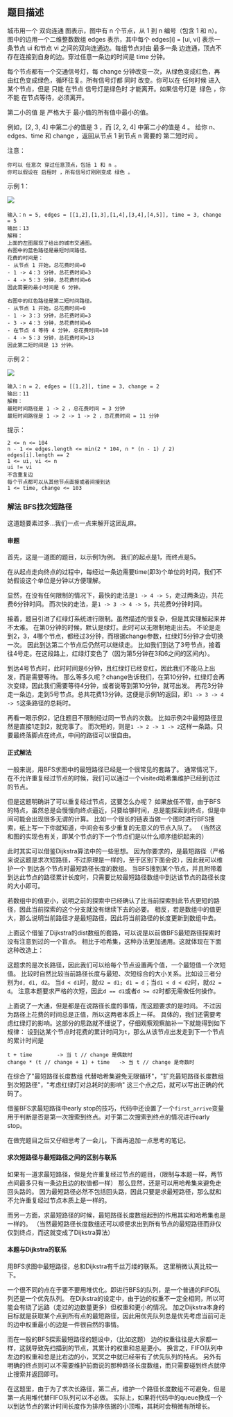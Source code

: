 ## 题目描述
城市用一个 双向连通 图表示，图中有 n 个节点，从 1 到 n 编号（包含 1 和 n）。图中的边用一个二维整数数组 edges 表示，其中每个 edges[i] = [ui, vi] 表示一条节点 ui 和节点 vi 之间的双向连通边。每组节点对由 最多一条 边连通，顶点不存在连接到自身的边。穿过任意一条边的时间是 time 分钟。

每个节点都有一个交通信号灯，每 change 分钟改变一次，从绿色变成红色，再由红色变成绿色，循环往复。所有信号灯都 同时 改变。你可以在 任何时候 进入某个节点，但是 只能 在节点 信号灯是绿色时 才能离开。如果信号灯是  绿色 ，你 不能 在节点等待，必须离开。

第二小的值 是 严格大于 最小值的所有值中最小的值。

例如，[2, 3, 4] 中第二小的值是 3 ，而 [2, 2, 4] 中第二小的值是 4 。
给你 n、edges、time 和 change ，返回从节点 1 到节点 n 需要的 第二短时间 。

注意：
```
你可以 任意次 穿过任意顶点，包括 1 和 n 。
你可以假设在 启程时 ，所有信号灯刚刚变成 绿色 。
```

示例 1：

![](https://assets.leetcode.com/uploads/2021/09/29/e2.png)     
```
输入：n = 5, edges = [[1,2],[1,3],[1,4],[3,4],[4,5]], time = 3, change = 5
输出：13
解释：
上面的左图展现了给出的城市交通图。
右图中的蓝色路径是最短时间路径。
花费的时间是：
- 从节点 1 开始，总花费时间=0
- 1 -> 4：3 分钟，总花费时间=3
- 4 -> 5：3 分钟，总花费时间=6
因此需要的最小时间是 6 分钟。

右图中的红色路径是第二短时间路径。
- 从节点 1 开始，总花费时间=0
- 1 -> 3：3 分钟，总花费时间=3
- 3 -> 4：3 分钟，总花费时间=6
- 在节点 4 等待 4 分钟，总花费时间=10
- 4 -> 5：3 分钟，总花费时间=13
因此第二短时间是 13 分钟。      
```
示例 2：

![](https://assets.leetcode.com/uploads/2021/09/29/eg2.png)
```
输入：n = 2, edges = [[1,2]], time = 3, change = 2
输出：11
解释：
最短时间路径是 1 -> 2 ，总花费时间 = 3 分钟
最短时间路径是 1 -> 2 -> 1 -> 2 ，总花费时间 = 11 分钟
```

提示：
```
2 <= n <= 104
n - 1 <= edges.length <= min(2 * 104, n * (n - 1) / 2)
edges[i].length == 2
1 <= ui, vi <= n
ui != vi
不含重复边
每个节点都可以从其他节点直接或者间接到达
1 <= time, change <= 103
```

### 解法 BFS找次短路径
这道题要素过多…我们一点一点来解开这团乱麻。

#### 审题
首先，这是一道图的题目，以示例1为例。
我们的起点是1，而终点是5。

在从起点走向终点的过程中，每经过一条边需要time(即3)个单位的时间，我们不妨假设这个单位是分钟以方便理解。

显然，在没有任何限制的情况下，最快的走法是`1 -> 4 -> 5`，走过两条边，共花费6分钟时间。
而次快的走法，是`1 -> 3 -> 4 -> 5`，共花费9分钟时间。

接着，题目引进了红绿灯系统进行限制。虽然描述的很复杂，但是其实理解起来并不太难。
在第0分钟的时候，默认是绿灯。此时可以无限制地走出去。
不论是走到2，3，4哪个节点，都经过3分钟，而根据change参数，红绿灯5分钟才会切换一次。
因此到达第二个节点后仍然可以继续走。
比如我们到达了3号节点，接着往4号走。在这段路上，红绿灯变色了（因为第5分钟在3和6之间的区间内）。

到达4号节点时，此时时间是6分钟，且红绿灯已经变红，因此我们不能马上出发，而是需要等待。
那么等多久呢？change告诉我们，在第10分钟，红绿灯会再次变绿，因此我们需要等待4分钟，或者说等到第10分钟，就可出发。
再花3分钟走一条边，走到5号节点。总共花费13分钟。这便是示例1的返回，即`1 -> 3 -> 4 -> 5`这条路径的总耗时。

再看一眼示例2，记住题目不限制经过同一节点的次数。
比如示例2中最短路径显然是直接1走到2，就完事了。
而次短的，则是`1 -> 2 -> 1 -> 2`这样一条路。只要最终落脚点在终点，中间的路径可以很自由。

#### 正式解法
一般来说，用BFS求图中的最短路径已经是一个很常见的套路了。
通常情况下，在不允许重复经过节点的时候，我们可以通过一个visited哈希集维护已经到访过的节点。

但是这题明确讲了可以重复经过节点，这要怎么办呢？
如果放任不管，由于BFS的特点，虽然总是会慢慢向终点逼近，只要给够时间，总是能探索到终点，但是中间可能会出现很多无谓的计算。
比如一个很长的链表当做一个图时进行BFS搜索，纸上写一下你就知道，中间会有多少重复的无意义的节点入队了。
（当然这和图的实现也有关，即某个节点的下一个节点们是以什么顺序组织起来的）

此时其实可以借鉴Dijkstra算法中的一些思想。
因为你要求的，是最短路径（严格来说这题是求次短路径，不过原理是一样的，至于区别下面会说），因此我可以维护一个
到达各个节点时最短路径长度的数组。
当BFS搜到某个节点，并且附带着到达此节点的路径累计长度时，只需要比较最短路径数组中到达该节点的路径长度的大小即可。

若数组中的值更小，说明之前的探索中已经确认了比当前探索到此节点更短的路径，因此当前探索的这个分支就没有继续下去的必要。
相反，若是数组中的值更大，那么说明当前路径才是最短路径，因此将当前路径的长度更新到数组中去。

上面这个借鉴了Dijkstra的dist数组的套路，可以说是以前做BFS最短路径探索时没有注意到过的一个盲点。
相比于哈希集，这种办法更加通用。这就体现在下面这种改造上：

这题求的是次长路径，因此我们可以给每个节点设置两个值，一个最短值一个次短值。
比较时自然比较当前路径长度与最短、次短综合的大小关系。比如设三者分别为`d, d1, d2`。
当`d < d1`时，就`d2 = d1; d1 = d`；当`d1 < d < d2`时，就`d2 = d`。
注意本题要求严格的次短，因此`d == d1`或者`d >= d2`时都无需做任何操作。

上面说了一大通，但是都是在说路径长度的事情，而这题要求的是时间。
不过因为路径上花费的时间总是正值，所以这两者本质上一样。
具体的，我们还需要考虑红绿灯的影响。这部分的思路就不细说了，仔细观察观察脑补一下就能得到如下规律：
设到达某个节点时花费的累计时间为`t`，那么从该节点出发走到下一个节点的累计时间是
```text
t + time        -> 当 t // change 是偶数时
change * (t // change + 1) + time   -> 当 t // change 是奇数时
```

在综合了"最短路径长度数组 代替哈希集避免无限循环"，"扩充最短路径长度数组到次短路径"，"考虑红绿灯对总耗时的影响"
这三个点之后，就可以写出正确的代码了。

借鉴BFS求最短路径中early stop的技巧，代码中还设置了一个`first_arrive`变量用于判断是否是第一次搜索到终点。对于第二次搜索到终点的情况进行early stop。

在做完题目之后又仔细思考了一会儿，下面再追加一点思考的笔记。

#### 求次短路径与最短路径之间的区别与联系
如果有一道求最短路径，但是允许重复经过节点的题目，（限制与本题一样，两节点间最多只有一条边且边的权值都一样）
那么显然，还是可以用哈希集来避免走回头路的。
因为最短路径必然不包括回头路，因此只要是求最短路径，那么就和不允许重复经过节点本质上是一样的。

而另一方面，求最短路径的时候，最短路径长度数组起到的作用其实和哈希集也是一样的。
（当然最短路径长度数组还可以顺便求出到所有节点的最短路径而非仅仅到终点，而这就变成了Dijkstra算法）

#### 本题与Dijkstra的联系
用BFS求图中最短路径，总和Dijkstra有千丝万缕的联系。
这里稍微认真比较一下。

一个很不同的点在于要不要用堆优化。即进行BFS的队列，是一个普通的FIFO队列还是一个优先队列。
在Dijkstra的设定中，由于边的权重不一定全相同，所以可能会有绕了远路（走过的边数量更多）但权重和更小的情况。
加之Dijkstra本身的目标就是获取某个点到所有点的最短路径，因此用优先队列总是优先考虑当前可走的边中权重最小的边是一件很自然的事情。

而在一般的BFS探索最短路径的题设中，（比如这题）
边的权重往往是大家都一样，这就导致先扫描到的节点，其累计的权重和总是更小。
换言之，FIFO队列中左边的权重和总是比右边的小，冥冥之中就已经带有了优先队列的特点。
另外有明确的终点则可以不需要维护前面说的那种路径长度数组，而只需要碰到终点就停止搜索并返回即可。

在这题里，由于为了求次长路径，第二点，维护一个路径长度数组不可避免，但是第一点用堆代替FIFO队列可以不必做。
实际上，如果将代码中的queue换成一个以到达节点的累计时间长度作为排序依据的小顶堆，其耗时会稍微有所增长。